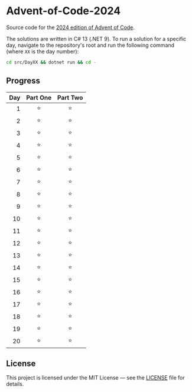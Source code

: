 # Advent-of-Code-2024

Source code for the [2024 edition of Advent of Code](https://adventofcode.com/2024).

The solutions are written in C# 13 (.NET 9). To run a solution for a specific day, navigate to the repository's root and
run the following command (where `XX` is the day number):

```bash
cd src/DayXX && dotnet run && cd -
```

## Progress

| Day | Part One | Part Two |
|----:|:--------:|:--------:|
|   1 |    ⭐     |    ⭐     |
|   2 |    ⭐     |    ⭐     |
|   3 |    ⭐     |    ⭐     |
|   4 |    ⭐     |    ⭐     |
|   5 |    ⭐     |    ⭐     |
|   6 |    ⭐     |    ⭐     |
|   7 |    ⭐     |    ⭐     |
|   8 |    ⭐     |    ⭐     |
|   9 |    ⭐     |    ⭐     |
|  10 |    ⭐     |    ⭐     |
|  11 |    ⭐     |    ⭐     |
|  12 |    ⭐     |    ⭐     |
|  13 |    ⭐     |    ⭐     |
|  14 |    ⭐     |    ⭐     |
|  15 |    ⭐     |    ⭐     |
|  16 |    ⭐     |    ⭐     |
|  17 |    ⭐     |    ⭐     |
|  18 |    ⭐     |    ⭐     |
|  19 |    ⭐     |    ⭐     |
|  20 |    ⭐     |    ⭐     |

## License

This project is licensed under the MIT License — see the [LICENSE](LICENSE) file for details.
